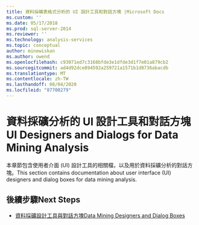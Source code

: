 ```yaml
---
title: 資料採礦表格式分析的 UI 設計工具和對話方塊 |Microsoft Docs
ms.custom: ''
ms.date: 05/17/2018
ms.prod: sql-server-2014
ms.reviewer: ''
ms.technology: analysis-services
ms.topic: conceptual
author: minewiskan
ms.author: owend
ms.openlocfilehash: c93071ed7c3168bfde3e1dfde3d1f7e01a879cb2
ms.sourcegitcommit: ad4d92dce894592a259721a1571b1d8736abacdb
ms.translationtype: MT
ms.contentlocale: zh-TW
ms.lasthandoff: 08/04/2020
ms.locfileid: "87700279"
---
```

# <a name="ui-designers-and-dialogs-for-data-mining-analysis"></a><span data-ttu-id="b9d7f-102">資料採礦分析的 UI 設計工具和對話方塊</span><span class="sxs-lookup"><span data-stu-id="b9d7f-102">UI Designers and Dialogs for Data Mining Analysis</span></span>

<span data-ttu-id="b9d7f-103">本章節包含使用者介面 (UI) 設計工具的相關檔，以及用於資料採礦分析的對話方塊。</span><span class="sxs-lookup"><span data-stu-id="b9d7f-103">This section contains documentation about user interface (UI) designers and dialog boxes for data mining analysis.</span></span>

## <a name="next-steps"></a><span data-ttu-id="b9d7f-104">後續步驟</span><span class="sxs-lookup"><span data-stu-id="b9d7f-104">Next Steps</span></span>

- [<span data-ttu-id="b9d7f-105">資料採礦設計工具與對話方塊</span><span class="sxs-lookup"><span data-stu-id="b9d7f-105">Data Mining Designers and Dialog Boxes</span></span>](../data-mining-designers-and-dialog-boxes.md)

